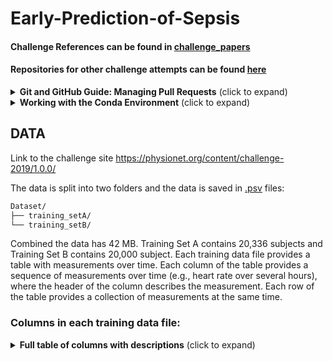 # Early-Prediction-of-Sepsis

#### Challenge References can be found in [challenge_papers](./challenge_papers/README.md)

#### Repositories for other challenge attempts can be found [here](https://github.com/search?q=physionet+2019+language%3APython&type=repositories&s=&o=desc&l=Python&p=1)

<details>
<summary><b>Git and GitHub Guide: Managing Pull Requests</b> (click to expand)</summary>
<br>

This guide provides a comprehensive overview of using Git with GitHub, focusing on managing pull requests. It is designed to be useful for users across different operating systems, including Windows, Linux, and macOS.

### Setting Up Git

Before diving into pull requests, ensure Git is installed on your system.

#### Windows

1. Download the Git installer from [git-scm.com](https://git-scm.com/).
2. Run the installer and follow the prompts. Include Git Bash if you'd like a Unix-style command line.
3. Verify installation by opening Git Bash or Command Prompt and running `git --version`.

#### Linux

Most Linux distributions include Git. Install it using your package manager.

- For Ubuntu/Debian-based systems:

```bash
sudo apt update
sudo apt install git
```

- For Fedora:

```bash
sudo dnf install git
```

- Verify installation with `git --version`.

#### macOS

Git comes pre-installed on macOS. If not, install it via the Xcode Command Line Tools:

```bash
xcode-select --install
```

Alternatively, use Homebrew:

```bash
brew install git
```

### Configuring Git

Set your username and email address for your commits.

```bash
git config --global user.name "Your Name"
git config --global user.email "your.email@example.com"
```

### Cloning a Repository

To work on an existing repository, you first need to clone it.

```bash
git clone <repository-URL>
```

This command creates a local copy of the repository on your machine.

#### Note:
- To use GitHub SSH keys for conveniece feel free to follow this [GitHub guide](https://docs.github.com/en/authentication/connecting-to-github-with-ssh/adding-a-new-ssh-key-to-your-github-account)

### Creating a New Branch

Before making changes, create a new branch. This keeps your changes separate from the main project until they're ready to be reviewed.

```bash
git checkout -b <branch-name>
```

### Making Changes and Committing

1. Make your changes in the local copy.
2. Use `git add` to stage changes for commit.
   - To stage a specific file: `git add <file-path>`
   - To stage all changes: `git add .` or `git add *`
3. Commit your changes with a message:

```bash
git commit -m "A brief description of the changes"
```

### Pushing Changes to GitHub

After committing your changes, push them to GitHub.

```bash
git push origin <branch-name>
```
or just:
```bash
git push <branch-name>
```

#### Note:
- When first pushing to a newly created branch you need to set origin:

```bash
git push --set-upstream origin <branch-name>
```

### Creating a Pull Request

1. Go to the GitHub page of the repository.
2. Click on "Pull requests" > "New pull request".
3. Select your branch and the branch you want to merge into (usually the development branch).
4. Fill in the pull request details and create it.

### Review and Merge

- The project maintainers will review your pull request. Be ready to make additional changes if requested.
- Once approved, the maintainer can merge your pull request.
- Once merged, the merger (the person who merged the branch) will delete the feature branch unless asked not to.

#### Note:
- Development branch should **never** be deleted.

### Keeping Your Branch Up to Date

Before making more changes or before finalizing your pull request, ensure your branch is up to date with the main branch.

```bash
git checkout main
git pull origin main
git checkout <your-branch>
git merge main
```

This should mostly be done for `development` branch as it is the primary branch used to put all the features together.

```bash
git checkout development
git pull origin development
git checkout <your-branch>
git merge development
```

Further, you can check if there were any updates and their status by using:

```bash
git fetch
```

This will no apply the changes made remotely! It is used to check for any changes in preparation to pull. 


#### Note:
- If you are unsure of the status use: `git status`

</details>

<details>
<summary><b>Working with the Conda Environment</b> (click to expand)</summary>
<br>

## Setting Up the Conda Environment

This project uses a conda environment to manage dependencies. To set up the environment on your local machine, follow these steps:

1. **Install Miniconda or Anaconda**:

   If you haven't already, install Miniconda or Anaconda on your machine. Visit [Miniconda](https://docs.conda.io/en/latest/miniconda.html) or [Anaconda](https://www.anaconda.com/products/individual) for installation instructions.

2. **Create the Environment**:

   Navigate to the project directory and run the following command to create a conda environment from the `environment.yml` file:

```bash
conda env create -f environment.yml
```

3. **Activate the Environment**:

    Once the environment is created, you can activate it using:

```bash
conda activate myenv
```

Replace `myenv` with the name of the environment specified in the `environment.yml` file.

## Working with the Conda Environment

### Installing Additional Packages

If you need to install additional packages, make sure to activate the environment and use:

```bash
conda install package-name
```

Or, if the package is only available via pip (still check installation guide for the specific package):

```bash
pip install package-name
```

There may be other ways to install a package for example using `conda-forge`  ( `conda install package -c conda-forge` ) so always look for instructions online.

### Updating the Environment

If you've added new packages or made other changes to the environment that you want to share with the team, you can update the `environment.yml` file by running:

```bash
conda env export --from-history > environment.yml
```

**Note:** The yml file contains `prefix` field which relates to the path of the environment **locally**, conda however, doesn't care and besides manually deleting the line there doens't seem to be a way to avoid creating that line when exporting.

**Note:** Use the `--from-history` flag to only include packages you've explicitly installed, avoiding platform-specific packages in the environment file.

### Sharing Changes

After updating the `environment.yml` file, commit and push the changes to the GitHub repository so the team members can update their environments by running:

```bash
conda env update --file environment.yml --prune
```

The `--prune` option removes any dependencies that are no longer needed from the environment.

### Adding conda environment to JupyterLab

To make your conda environment visible to JupyterLab you need to add your environment by creating a kernel spec:

```bash
python -m ipykernel install --user --name YourEnvironmentName --display-name "Display Name"
```

### Running JupyterLab

1. Intall JupyterLab:

```bash
pip3 install jupyter
```

2. Navigate to the notebooks directory:

```bash
cd notebooks
```

3. Run JupyterLab

```bash
jupyter lab
```

</details>

## DATA

Link to the challenge site https://physionet.org/content/challenge-2019/1.0.0/

The data is split into two folders and the data is saved in [.psv](https://docs.amperity.com/reference/format_psv.html) files:

```sh
Dataset/
├── training_setA/
└── training_setB/
```

Combined the data has 42 MB. Training Set A contains 20,336 subjects and Training Set B contains 20,000 subject. Each training data file provides a table with measurements over time. Each column of the table provides a sequence of measurements over time (e.g., heart rate over several hours), where the header of the column describes the measurement. Each row of the table provides a collection of measurements at the same time.

### Columns in each training data file:

<details>
<summary><b>Full table of columns with descriptions</b> (click to expand)</summary>
<br>

| Variable Name       | Description                                                               |
|---------------------|---------------------------------------------------------------------------|
**Vital Signs (columns 1-8)**
| HR                  | Heart rate (beats per minute)                                             |
| O2Sat               | Pulse oximetry (%)                                                        |
| Temp                | Temperature (Deg C)                                                       |
| SBP                 | Systolic BP (mm Hg)                                                       |
| MAP                 | Mean arterial pressure (mm Hg)                                            |
| DBP                 | Diastolic BP (mm Hg)                                                      |
| Resp                | Respiration rate (breaths per minute)                                     |
| EtCO2               | End tidal carbon dioxide (mm Hg)                                          |
**Laboratory Values (columns 9-34)**
| BaseExcess          | Measure of excess bicarbonate (mmol/L)                                    |
| HCO3                | Bicarbonate (mmol/L)                                                      |
| FiO2                | Fraction of inspired oxygen (%)                                           |
| pH                  | N/A                                                                       |
| PaCO2               | Partial pressure of carbon dioxide from arterial blood (mm Hg)            |
| SaO2                | Oxygen saturation from arterial blood (%)                                 |
| AST                 | Aspartate transaminase (IU/L)                                             |
| BUN                 | Blood urea nitrogen (mg/dL)                                               |
| Alkalinephos        | Alkaline phosphatase (IU/L)                                               |
| Calcium             | (mg/dL)                                                                   |
| Chloride            | (mmol/L)                                                                  |
| Creatinine          | (mg/dL)                                                                   |
| Bilirubin_direct    | Bilirubin direct (mg/dL)                                                  |
| Glucose             | Serum glucose (mg/dL)                                                     |
| Lactate             | Lactic acid (mg/dL)                                                       |
| Magnesium           | (mmol/dL)                                                                 |
| Phosphate           | (mg/dL)                                                                   |
| Potassium           | (mmol/L)                                                                  |
| Bilirubin_total     | Total bilirubin (mg/dL)                                                   |
| TroponinI           | Troponin I (ng/mL)                                                        |
| Hct                 | Hematocrit (%)                                                            |
| Hgb                 | Hemoglobin (g/dL)                                                         |
| PTT                 | Partial thromboplastin time (seconds)                                     |
| WBC                 | Leukocyte count (count*10^3/µL)                                           |
| Fibrinogen          | (mg/dL)                                                                   |
| Platelets           | (count*10^3/µL)                                                           |
**Demographics (columns 35-40)**
| Age                 | Years (100 for patients 90 or above)                                      |
| Gender              | Female (0) or Male (1)                                                    |
| Unit1               | Administrative identifier for ICU unit (MICU)                             |
| Unit2               | Administrative identifier for ICU unit (SICU)                             |
| HospAdmTime         | Hours between hospital admit and ICU admit                                |
| ICULOS              | ICU length-of-stay (hours since ICU admit)                                |
**Outcome (column 41)**
| SepsisLabel         | For sepsis patients, SepsisLabel is 1 if t≥tsepsis-6 and 0 if t<tsepsis-6. For non-sepsis patients, SepsisLabel is 0. |

</details>

<!-- Using [Hypertools](https://hypertools.readthedocs.io/en/latest/auto_examples/plot_PPCA.html). -->
